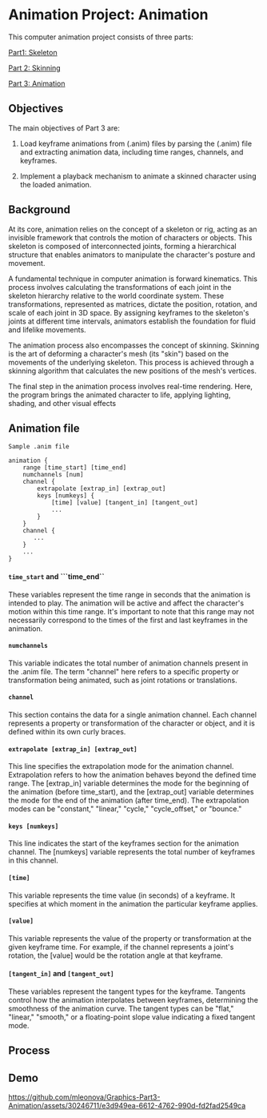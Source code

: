 # Animation Project: Animation

This computer animation project consists of three parts: 
 
[Part1: Skeleton](https://github.com/mleonova/Graphics-Part1-Skeleton)
 
[Part 2: Skinning](https://github.com/mleonova/Graphics-Part2-Skinning) 
 
[Part 3: Animation](https://github.com/mleonova/Graphics-Part3-Animation)

## Objectives

The main objectives of Part 3 are:

1. Load keyframe animations from (.anim) files by parsing the (.anim) file and extracting animation data, including time ranges, channels, and keyframes.

2. Implement a playback mechanism to animate a skinned character using the loaded animation. 

## Background

At its core, animation relies on the concept of a skeleton or rig, acting as an invisible framework that controls the motion of characters or objects. This skeleton is composed of interconnected joints, forming a hierarchical structure that enables animators to manipulate the character's posture and movement.

A fundamental technique in computer animation is forward kinematics. This process involves calculating the transformations of each joint in the skeleton hierarchy relative to the world coordinate system. These transformations, represented as matrices, dictate the position, rotation, and scale of each joint in 3D space. By assigning keyframes to the skeleton's joints at different time intervals, animators establish the foundation for fluid and lifelike movements.

The animation process also encompasses the concept of skinning. Skinning is the art of deforming a character's mesh (its "skin") based on the movements of the underlying skeleton. This process is achieved through a skinning algorithm that calculates the new positions of the mesh's vertices.

The final step in the animation process involves real-time rendering. Here, the program brings the animated character to life, applying lighting, shading, and other visual effects

## Animation file

```
Sample .anim file

animation {
    range [time_start] [time_end]
    numchannels [num]
    channel {
        extrapolate [extrap_in] [extrap_out]
        keys [numkeys] {
            [time] [value] [tangent_in] [tangent_out]
            ...
        }
    }
    channel {
       ...
    }
    ...
}
```

#### ```time_start``` and ```time_end``

These variables represent the time range in seconds that the animation is intended to play. The animation will be active and affect the character's motion within this time range. It's important to note that this range may not necessarily correspond to the times of the first and last keyframes in the animation.

#### ```numchannels```

This variable indicates the total number of animation channels present in the .anim file. The term "channel" here refers to a specific property or transformation being animated, such as joint rotations or translations.

#### ```channel```

This section contains the data for a single animation channel. Each channel represents a property or transformation of the character or object, and it is defined within its own curly braces.

#### ```extrapolate [extrap_in] [extrap_out]```

This line specifies the extrapolation mode for the animation channel. Extrapolation refers to how the animation behaves beyond the defined time range. The [extrap_in] variable determines the mode for the beginning of the animation (before time_start), and the [extrap_out] variable determines the mode for the end of the animation (after time_end). The extrapolation modes can be "constant," "linear," "cycle," "cycle_offset," or "bounce."

#### ```keys [numkeys]```

This line indicates the start of the keyframes section for the animation channel. The [numkeys] variable represents the total number of keyframes in this channel.

#### ```[time]```

This variable represents the time value (in seconds) of a keyframe. It specifies at which moment in the animation the particular keyframe applies.

#### ```[value]```

This variable represents the value of the property or transformation at the given keyframe time. For example, if the channel represents a joint's rotation, the [value] would be the rotation angle at that keyframe.


#### ```[tangent_in]``` and ```[tangent_out]```

These variables represent the tangent types for the keyframe. Tangents control how the animation interpolates between keyframes, determining the smoothness of the animation curve. The tangent types can be "flat," "linear," "smooth," or a floating-point slope value indicating a fixed tangent mode.

## Process


## Demo

https://github.com/mleonova/Graphics-Part3-Animation/assets/30246711/e3d949ea-6612-4762-990d-fd2fad2549ca

